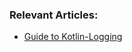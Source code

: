 ### Relevant Articles:

- [Guide to Kotlin-Logging](https://www.baeldung.com/kotlin/kotlin-logging-library)
